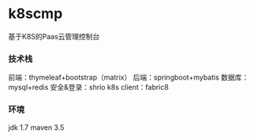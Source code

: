 # k8scmp
基于K8S的Paas云管理控制台


### 技术栈
前端：thymeleaf+bootstrap（matrix）
后端：springboot+mybatis
数据库：mysql+redis
安全&登录：shrio
k8s client：fabric8

### 环境
jdk 1.7
maven 3.5
